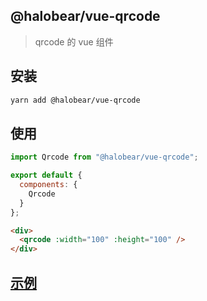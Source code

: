 ## @halobear/vue-qrcode

> qrcode 的 vue 组件

## 安装

```bash
yarn add @halobear/vue-qrcode
```

## 使用

```js
import Qrcode from "@halobear/vue-qrcode";

export default {
  components: {
    Qrcode
  }
};
```

```html
<div>
  <qrcode :width="100" :height="100" />
</div>
```

## [示例](https://halobear.github.io/npm-packages/vue-qrcode/demo.html)
